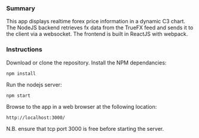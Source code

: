 ### Summary

This app displays realtime forex price information in a dynamic C3 chart.
The NodeJS backend retrieves fx data from the TrueFX 
feed and sends it to the client via a websocket. 
The frontend is built in ReactJS with webpack.

### Instructions

Download or clone the repository. Install the NPM dependancies:
```
npm install
```
Run the nodejs server:
```
npm start
```
Browse to the app in a web browser at the following location:
```
http://localhost:3000/
```
N.B. ensure that tcp port 3000 is free before starting the server.
